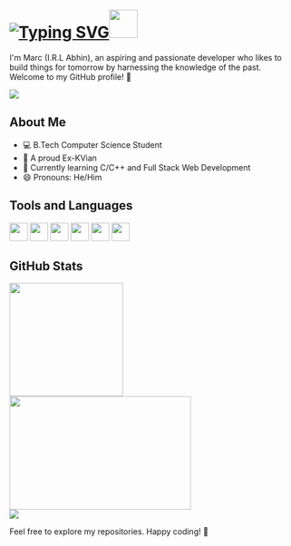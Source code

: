 #  <a href="#"><img src="https://readme-typing-svg.herokuapp.com?font=alliance&size=32&pause=1000&color=F7F7F7&center=true&vCenter=true&repeat=false&random=false&width=252&height=34&lines=Hey%2C+Stranger!" alt="Typing SVG" /></a><img height=50 width-50 src="https://github.com/elmarcsalvador/elmarcsalvador/assets/72746950/4716c74c-767d-46b7-a254-fd1fcf4f1a69" />


I'm Marc (I.R.L Abhin), an aspiring and passionate developer who likes to build things for tomorrow by harnessing the knowledge of the past. Welcome to my GitHub profile! 🚀

![](https://komarev.com/ghpvc/?username=elmarcsalvador&style=flat-square&color=blueviolet)
## About Me
- 💻 B.Tech Computer Science Student
- 👔 A proud Ex-KVian
- 🌱 Currently learning C/C++ and Full Stack Web Development
- 😄 Pronouns: He/Him

## Tools and Languages
<p>
<img height=32 width=32 src="https://cdn.jsdelivr.net/gh/devicons/devicon/icons/python/python-original.svg" />
<img height=32 width=32 src="https://cdn.jsdelivr.net/gh/devicons/devicon/icons/arduino/arduino-original.svg" />
<img height=32 width=32 src="https://cdn.jsdelivr.net/gh/devicons/devicon/icons/mysql/mysql-original.svg" />
<img height=32 width=32 src="https://cdn.jsdelivr.net/gh/devicons/devicon/icons/vscode/vscode-original.svg" />
<img height=32 width=32 src="https://cdn.jsdelivr.net/gh/devicons/devicon/icons/windows8/windows8-original.svg" />
<img height=32 width=32 src="https://cdn.jsdelivr.net/gh/devicons/devicon/icons/linux/linux-original.svg" />          
</p>       
          
## GitHub Stats
<p>
<a href="#">
  <img height=200 align="middle" src="https://github-readme-stats.vercel.app/api?username=elmarcsalvador&theme=midnight-purple" />
</a>
<br>
<a href="#">
  <img height=200 width=320 align="middle" src="https://github-readme-stats.vercel.app/api/top-langs?username=elmarcsalvador&layout=donut&card_width=320&theme=midnight-purple" />
</a>
<br>
<a>
  <img align=center src="http://github-readme-streak-stats.herokuapp.com?user=elmarcsalvador&theme=midnight-purple&date_format=M%20j%5B%2C%20Y%5D" />
</a>
</p>
Feel free to explore my repositories. Happy coding! 🚀
